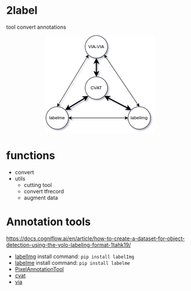 # 2label
tool convert annotations

<div align="center">
    <img src="assets/diagram.png">
</div>

# functions
- convert
- utils
  + cutting tool
  + convert tfrecord
  + augment data 
  
# Annotation tools
https://docs.cogniflow.ai/en/article/how-to-create-a-dataset-for-object-detection-using-the-yolo-labeling-format-1tahk19/

- [labelImg](https://github.com/heartexlabs/labelImg) install command: `pip install labelImg`
- [labelme](https://github.com/wkentaro/labelme) install command: `pip install labelme`
- [PixelAnnotationTool](https://github.com/abreheret/PixelAnnotationTool)
- [cvat](https://github.com/opencv/cvat)
- [via](https://www.robots.ox.ac.uk/~vgg/software/via/)